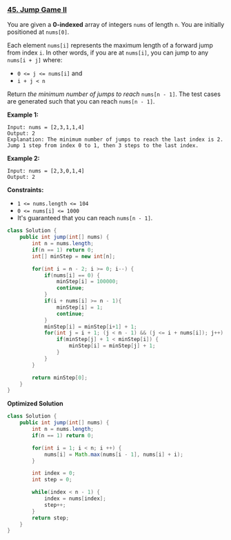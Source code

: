 ### [45. Jump Game II](https://leetcode.com/problems/jump-game-ii/)

You are given a **0-indexed** array of integers `nums` of length `n`. You are initially positioned at `nums[0]`.

Each element `nums[i]` represents the maximum length of a forward jump from index `i`. In other words, if you are at `nums[i]`, you can jump to any `nums[i + j]` where:

- `0 <= j <= nums[i]` and
- `i + j < n`

Return *the minimum number of jumps to reach* `nums[n - 1]`. The test cases are generated such that you can reach `nums[n - 1]`.

 

**Example 1:**

```
Input: nums = [2,3,1,1,4]
Output: 2
Explanation: The minimum number of jumps to reach the last index is 2. Jump 1 step from index 0 to 1, then 3 steps to the last index.
```

**Example 2:**

```
Input: nums = [2,3,0,1,4]
Output: 2
```

 

**Constraints:**

- `1 <= nums.length <= 104`
- `0 <= nums[i] <= 1000`
- It's guaranteed that you can reach `nums[n - 1]`.



```java
class Solution {
    public int jump(int[] nums) {
        int n = nums.length;
        if(n == 1) return 0;
        int[] minStep = new int[n];

        for(int i = n - 2; i >= 0; i--) {
            if(nums[i] == 0) {
                minStep[i] = 100000;
                continue;
            }
            if(i + nums[i] >= n - 1){
                minStep[i] = 1;
                continue;
            }
            minStep[i] = minStep[i+1] + 1;
            for(int j = i + 1; (j < n - 1) && (j <= i + nums[i]); j++) {
                if(minStep[j] + 1 < minStep[i]) {
                    minStep[i] = minStep[j] + 1;
                }
            }
        }

        return minStep[0];
    }
}
```



**Optimized Solution**

```java
class Solution {
    public int jump(int[] nums) {
        int n = nums.length;
        if(n == 1) return 0;

        for(int i = 1; i < n; i ++) {
            nums[i] = Math.max(nums[i - 1], nums[i] + i);
        }

        int index = 0;
        int step = 0;

        while(index < n - 1) {
            index = nums[index];
            step++;
        }
        return step;
    }
}
```

